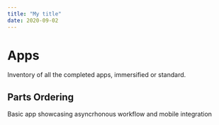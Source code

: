 ```yaml
---
title: "My title"
date: 2020-09-02
---
```

# Apps

Inventory of all the completed apps, immersified or standard.

## Parts Ordering
Basic app showcasing asyncrhonous workflow and mobile integration
